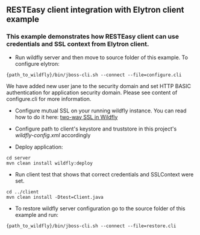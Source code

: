 ## RESTEasy client integration with Elytron client example

### This example demonstrates how RESTEasy client can use credentials and SSL context from Elytron client.

* Run wildfly server and then move to source folder of this example. To configure elytron:
```
{path_to_wildfly}/bin/jboss-cli.sh --connect --file=configure.cli
```

We have added new user jane to the security domain and set HTTP BASIC authentication for application security domain.
Please see content of configure.cli for more information.

* Configure mutual SSL on your running wildfly instance. You can read how to do it here: [two-way SSL in Wildfly](https://docs.wildfly.org/29/WildFly_Elytron_Security.html#enable-two-way-ssltls-in-wildfly-for-applications)

* Configure path to client's keystore and truststore in this project's *wildfly-config.xml* accordingly

* Deploy application:

```
cd server
mvn clean install wildfly:deploy
```

* Run client test that shows that correct credentials and SSLContext were set.

```
cd ../client
mvn clean install -Dtest=Client.java
```

* To restore wildfly server configuration go to the source folder of this example and run:
```
{path_to_wildfly}/bin/jboss-cli.sh --connect --file=restore.cli
```


